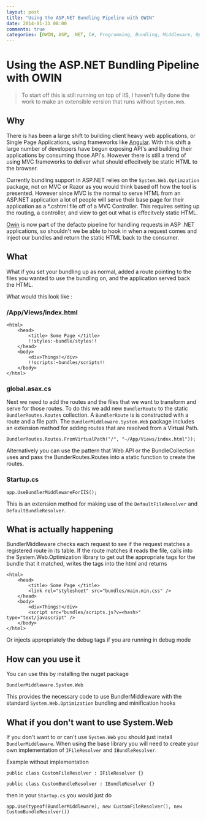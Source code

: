 ```yaml
---
layout: post
title: "Using the ASP.NET Bundling Pipeline with OWIN"
date: 2014-01-31 08:00
comments: true
categories: [OWIN, ASP, .NET, C#, Programming, Bundling, Middleware, Optimization, Single Page Applications, SPA, Angular]
---
```


# Using the ASP.NET Bundling Pipeline with OWIN

> To start off this is still running on top of IIS, I haven't fully done the work to make an extensible version that runs without `System.Web`.

## Why

There is has been a large shift to building client heavy web applications, or Single Page Applications, using frameworks like [Angular](angularjs.org). With this shift a large number of developers have begun exposing API's and building their applications by consuming those API's. However there is still a trend of using MVC frameworks to deliver what should effecitvely be static HTML to the browser.

Currently bundling support in ASP.NET relies on the `System.Web.Optimzation` package, not on MVC or Razor as you would think based off how the tool is presented. However since MVC is the normal to serve HTML from an ASP.NET application a lot of people will serve their base page for their application as a *.cshtml file off of a MVC Controller. This requires setting up the routing, a controller, and view to get out what is effecitvely static HTML.

[Owin](http://owin.org) is now part of the defacto pipeline for handling requests in ASP .NET applications, so shouldn't we be able to hook in when a request comes and inject our bundles and return the static HTML back to the consumer.

## What

What if you set your bundling up as normal, added a route pointing to the files you wanted to use the bundling on, and the application served back the HTML.

What would this look like :

### /App/Views/index.html

	<html>
		<head>
			<title> Some Page </title>
			!!styles:~bundle/styles!!
		</head>
		<body>
			<div>Things!</div>
			!!scripts:~bundles/scripts!!
		</body>
	</html>
	
### global.asax.cs

Next we need to add the routes and the files that we want to transform and serve for those routes. To do this we add new `BundlerRoute` to the static `BundlerRoutes.Routes` collection. A `BundlerRoute` is is constructed with a route and a file path. The `BundlerMiddleware.System.Web` package includes an extension method for adding routes that are resolved from a Virtual Path. 

	BundlerRoutes.Routes.FromVirtualPath("/", "~/App/Views/index.html"));
	
Alternatively you can use the pattern that Web API or the BundleCollection uses and pass the BunderRoutes.Routes into a static function to create the routes.
	
### Startup.cs

	app.UseBundlerMiddlewareForIIS();
	
This is an extension method for making use of the `DefaultFileResolver` and `DefaultBundleResolver`.
	
## What is actually happening

BundlerMiddleware checks each request to see if the request matches a registered route in its table. If the route matches it reads the file, calls into the System.Web.Optimization library to get out the appropriate tags for the bundle that it matched, writes the tags into the html and returns
	
	<html>
		<head>
			<title> Some Page </title>
			<link rel="stylesheet" src="bundles/main.min.css" />
		</head>
		<body>
			<div>Things!</div>
			<script src="bundles/scripts.js?v=<hash>" type="text/javascript" />
		</body>
	</html>

Or injects appropriately the debug tags if you are running in debug mode

## How can you use it

You can use this by installing the nuget package

	BundlerMiddleware.System.Web

This provides the necessary code to use BundlerMiddleware with the standard `System.Web.Optimization` bundling and minification hooks

## What if you don't want to use System.Web

If you don't want to or can't use `System.Web` you should just install `BundlerMiddleware`. When using the base library you will need to create your own implementation of `IFileResolver` and `IBundleResolver`.

Example without implementation

	public class CustomFileResolver : IFileResolver {}
	
	public class CustomBundleResolver : IBundleResolver {} 

then in your `Startup.cs` you would just do

	app.Use(typeof(BundlerMiddleware), new CustomFileResolver(), new CustomBundleResolver())
	


